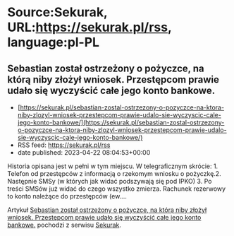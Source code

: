 # Source:Sekurak, URL:https://sekurak.pl/rss, language:pl-PL

## Sebastian został ostrzeżony o pożyczce, na którą niby złożył wniosek. Przestępcom prawie udało się wyczyścić całe jego konto bankowe.
 - [https://sekurak.pl/sebastian-zostal-ostrzezony-o-pozyczce-na-ktora-niby-zlozyl-wniosek-przestepcom-prawie-udalo-sie-wyczyscic-cale-jego-konto-bankowe/](https://sekurak.pl/sebastian-zostal-ostrzezony-o-pozyczce-na-ktora-niby-zlozyl-wniosek-przestepcom-prawie-udalo-sie-wyczyscic-cale-jego-konto-bankowe/)
 - RSS feed: https://sekurak.pl/rss
 - date published: 2023-04-22 08:04:53+00:00

<p>Historia opisana jest w pełni w tym miejscu. W telegraficznym skrócie: 1. Telefon od przestępców z informacją o rzekomym wniosku o pożyczkę.2. Następnie SMSy (w których jak widać podszywają się pod IPKO) 3. Po treści SMSów już widać do czego wszystko zmierza. Rachunek rezerwowy to konto należące do przestępców (ew....</p>
<p>Artykuł <a href="https://sekurak.pl/sebastian-zostal-ostrzezony-o-pozyczce-na-ktora-niby-zlozyl-wniosek-przestepcom-prawie-udalo-sie-wyczyscic-cale-jego-konto-bankowe/" rel="nofollow">Sebastian został ostrzeżony o pożyczce, na którą niby złożył wniosek. Przestępcom prawie udało się wyczyścić całe jego konto bankowe.</a> pochodzi z serwisu <a href="https://sekurak.pl" rel="nofollow">Sekurak</a>.</p>

